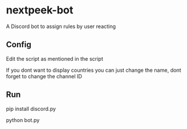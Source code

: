 # nextpeek-bot
A Discord bot to assign rules by user reacting
## Config

Edit the script as mentioned in the script

If you dont want to display countries you can just change the name, dont forget to change the channel ID

## Run

pip install discord.py


python bot.py
